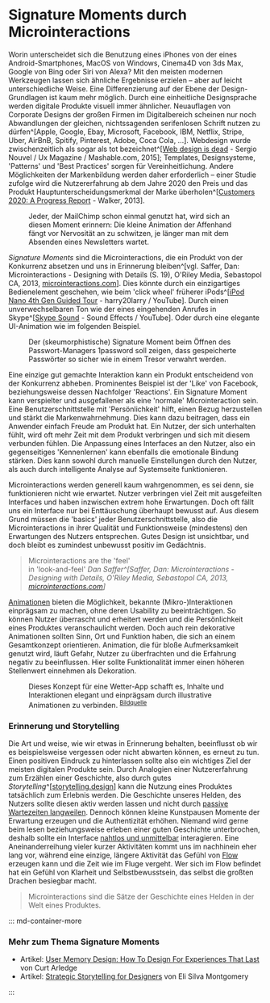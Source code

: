 # Signature Moments durch Microinteractions

Worin unterscheidet sich die Benutzung eines iPhones von der eines Android-Smartphones, MacOS von Windows, Cinema4D von 3ds Max, Google von Bing oder Siri von Alexa? Mit den meisten modernen Werkzeugen lassen sich ähnliche Ergebnisse erzielen – aber auf leicht unterschiedliche Weise.
Eine Differenzierung auf der Ebene der Design-Grundlagen ist kaum mehr möglich. Durch eine einheitliche Designsprache werden digitale Produkte visuell immer ähnlicher. Neuauflagen von Corporate Designs der großen Firmen im Digitalbereich scheinen nur noch Abwandlungen der gleichen, nichtssagenden serifenlosen Schrift nutzen zu dürfen^[Apple, Google, Ebay, Microsoft, Facebook, IBM, Netflix, Stripe, Uber, AirBnB, Spitify, Pinterest, Adobe, Coca Cola, ...]. Webdesign wurde zwischenzeitlich als sogar als tot bezeichnet^[[Web design is dead](https://mashable.com/2015/07/06/why-web-design-dead/) - Sergio Nouvel / Ux Magazine / Mashable.com, 2015]; Templates, Designsysteme, 'Patterns' und 'Best Practices' sorgen für Vereinheitlichung. Andere Möglichkeiten der Markenbildung werden daher erforderlich – einer Studie zufolge wird die Nutzererfahrung ab dem Jahre 2020 den Preis und das Produkt Hauptunterscheidungsmerkmal der Marke überholen^[[Customers 2020: A Progress Report](https://www.walkerinfo.com/knowledge-center/featured-research-reports/customers2020-1) - Walker, 2013]. 

<figure class="content-thin">
  <img data-src="/images/signature-moments/mailchimp-send.gif">
  <figcaption>
    Jeder, der MailChimp schon einmal genutzt hat, wird sich an diesen Moment erinnern: Die kleine Animation der Affenhand fängt vor Nervosität an zu schwitzen, je länger man mit dem Absenden eines Newsletters wartet.
  </figcaption>
</figure>

_Signature Moments_ sind die Microinteractions, die ein Produkt von der Konkurrenz absetzen und uns in Erinnerung bleiben^[vgl. Saffer, Dan: Microinteractions - Designing with Details (S. 19), O'Riley Media, Sebastopol CA, 2013, [microinteractions.com](http://microinteractions.com/)]. Dies könnte durch ein einzigartiges Bedienelement geschehen, wie beim 'click wheel' früherer iPods^[[iPod Nano 4th Gen Guided Tour](https://youtu.be/f-nvLQFQ5LQ) - harry20larry / YouTube]. Durch einen unverwechselbaren Ton wie der eines eingehenden Anrufes in Skype^[[Skype Sound](https://youtu.be/uehORTIuyPI) - Sound Effects / YouTube]. Oder durch eine elegante UI-Animation wie im folgenden Beispiel.

<figure class="content-thin">
  <img data-src="/images/signature-moments/1password-open.gif">
  <figcaption>
    Der (skeumorphistische) Signature Moment beim Öffnen des Passwort-Managers 1password soll zeigen, dass gespeicherte Passwörter so sicher wie in einem Tresor verwahrt werden.
  </figcaption>
</figure>

Eine einzige gut gemachte Interaktion kann ein Produkt entscheidend von der Konkurrenz abheben. Prominentes Beispiel ist der 'Like' von Facebook, beziehungsweise dessen Nachfolger 'Reactions'.
Ein Signature Moment kann verspielter und ausgefallener als eine 'normale' Microinteraction sein. Eine Benutzerschnittstelle mit 'Persönlichkeit' hilft, einen Bezug herzustellen und stärkt die Markenwahrnehmung. Dies kann dazu beitragen, dass ein Anwender einfach Freude am Produkt hat. Ein Nutzer, der sich unterhalten fühlt, wird oft mehr Zeit mit dem Produkt verbringen und sich mit diesem verbunden fühlen.
Die Anpassung eines Interfaces an den Nutzer, also ein gegenseitiges 'Kennenlernen' kann ebenfalls die emotionale Bindung stärken. Dies kann sowohl durch manuelle Einstellungen durch den Nutzer, als auch durch intelligente Analyse auf Systemseite funktionieren.

Microinteractions werden generell kaum wahrgenommen, es sei denn, sie funktionieren nicht wie erwartet. Nutzer verbringen viel Zeit mit ausgefeilten Interfaces und haben inzwischen extrem hohe Erwartungen. Doch oft fällt uns ein Interface nur bei Enttäuschung überhaupt bewusst auf. Aus diesem Grund müssen die 'basics' jeder Benutzerschnittstelle, also die Microinteractions in ihrer Qualität und Funktionsweise (mindestens) den Erwartungen des Nutzers entsprechen. Gutes Design ist unsichtbar, und doch bleibt es zumindest unbewusst positiv im Gedächtnis.

> Microinteractions are the 'feel' <br>in 'look-and-feel'
> <cite>Dan Saffer^[Saffer, Dan: Microinteractions - Designing with Details, O'Riley Media, Sebastopol CA, 2013, [microinteractions.com](http://microinteractions.com/)]</cite>

[Animationen](/animation-and-pace) bieten die Möglichkeit, bekannte (Mikro-)Interaktionen einprägsam zu machen, ohne deren Usability zu beeinträchtigen. So können Nutzer überrascht und erheitert werden und die Persönlichkeit eines Produktes veranschaulicht werden. Doch auch rein dekorative Animationen sollten Sinn, Ort und Funktion haben, die sich an einem Gesamtkonzept orientieren. Animation, die für bloße Aufmerksamkeit genutzt wird, läuft Gefahr, Nutzer zu überfrachten und die Erfahrung negativ zu beeinflussen. Hier sollte Funktionalität immer einen höheren Stellenwert einnehmen als Dekoration.

<figure class="content-thin">
  <img data-src="/images/signature-moments/weather-app.gif">
  <figcaption>
    Dieses Konzept für eine Wetter-App schafft es, Inhalte und Interaktionen elegant und einprägsam durch illustrative Animationen zu verbinden.
    <sup><a href="https://codepen.io/davidkpiano/full/ByNPQw">Bildquelle</a></sup>
  </figcaption>
</figure>

### Erinnerung und Storytelling

Die Art und weise, wie wir etwas in Erinnerung behalten, beeinflusst ob wir es beispielsweise vergessen oder nicht abwarten können, es erneut zu tun. Einen positiven Eindruck zu hinterlassen sollte also ein wichtiges Ziel der meisten digitalen Produkte sein. 
Durch Analogien einer Nutzererfahrung zum Erzählen einer Geschichte, also durch gutes _Storytelling_^[[storytelling.design](https://storytelling.design/)] kann die Nutzung eines Produktes tatsächlich zum Erlebnis werden. 
Die Geschichte unseres Helden, des Nutzers sollte diesen aktiv werden lassen und nicht durch [passive Wartezeiten langweilen](/animation-and-pace#gefuhlte-geschwindigkeit). Dennoch können kleine Kunstpausen Momente der Erwartung erzeugen und die Authentizität erhöhen. 
Niemand wird gerne beim lesen beziehungsweise erleben einer guten Geschichte unterbrochen, deshalb sollte ein Interface [nahtlos und unmittelbar](/feedback#unmittelbarkeit-und-flow) interagieren. Eine Aneinanderreihung vieler kurzer Aktivitäten kommt uns im nachhinein eher lang vor, während eine einzige, längere Aktivität das Gefühl von [Flow](/feedback#unmittelbarkeit-und-flow) erzeugen kann und die Zeit wie im Fluge vergeht. Wer sich im Flow befindet hat ein Gefühl von Klarheit und Selbstbewusstsein, das selbst die großten Drachen besiegbar macht.

> Microinteractions sind die Sätze der Geschichte eines Helden in der Welt eines&nbsp;Produktes.
<!-- > <cite>Simon Hermann</cite> -->


::: md-container-more

### Mehr zum Thema Signature Moments

* Artikel: [User Memory Design: How To Design For Experiences That Last](https://www.smashingmagazine.com/2016/08/user-memory-design-how-to-design-for-experiences-that-last/) von Curt Arledge
* Artikel: [Strategic Storytelling for Designers](https://uxdesign.cc/strategic-storytelling-for-designers-e6fdc6a9cbfc) von Eli Silva Montgomery

:::



<!-- ^[[https://dribbble.com/shots/2440217-Fluid-Switch](/images/animation-and-pace/switch-fluidswitch.gif)] -->


<!-- <figure class="content-thin">
  <img data-src="/images/signature-moments/pull-to-refresh-planet.gif">
  <figcaption>
    XXXX
    <sup><a href="https://dribbble.com/shots/2111739-Pull-To-Refresh">Bildquelle</a></sup>
  </figcaption>
</figure> -->